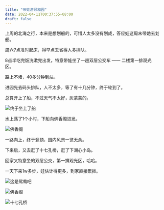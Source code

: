 ```yaml
---
title: "带娃游颐和园"
date: 2022-04-11T00:37:55+08:00
draft: false
---
```


上周的北海之行，本来是想划船的，可惜人太多没有划成，答应娃这周末带她去划船。

周六7点准时起床，得早点去省得人多排队。

8点半吃完饭洗漱完出发，特意带娃坐了一趟双层公交车 —— 二楼第一排观光区。

路上不堵，40多分钟到站。

进园先去码头排队，人不太多，等了有十几分钟，终于轮到了。

总算开上了船，不过天气不太好，灰蒙蒙的。

![终于坐上了船](https://blog-1251768242.cos.ap-shanghai.myqcloud.com/WechatIMG40.jpeg)

水上荡了1个小时，下船向佛香阁进发。

![佛香阁](https://blog-1251768242.cos.ap-shanghai.myqcloud.com/WechatIMG41.jpeg)

一路向上，终于登顶，园内风景一览无余。

下来后，又去逛了十七孔桥，逛了下湖心小岛。

回家又特意坐的双层公交，第一排观光区，哈哈。

一天下来1w多步，娃估计得更多，到家直接累摊。

![这是鸳鸯吧](https://blog-1251768242.cos.ap-shanghai.myqcloud.com/WechatIMG42.jpeg)

![佛香阁](https://blog-1251768242.cos.ap-shanghai.myqcloud.com/WechatIMG43.jpeg)

![十七孔桥](https://blog-1251768242.cos.ap-shanghai.myqcloud.com/WechatIMG44.jpeg)
